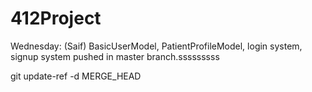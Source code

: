 # 412Project

Wednesday: (Saif) BasicUserModel, PatientProfileModel, login system, signup system pushed in master branch.sssssssss



git update-ref -d MERGE_HEAD